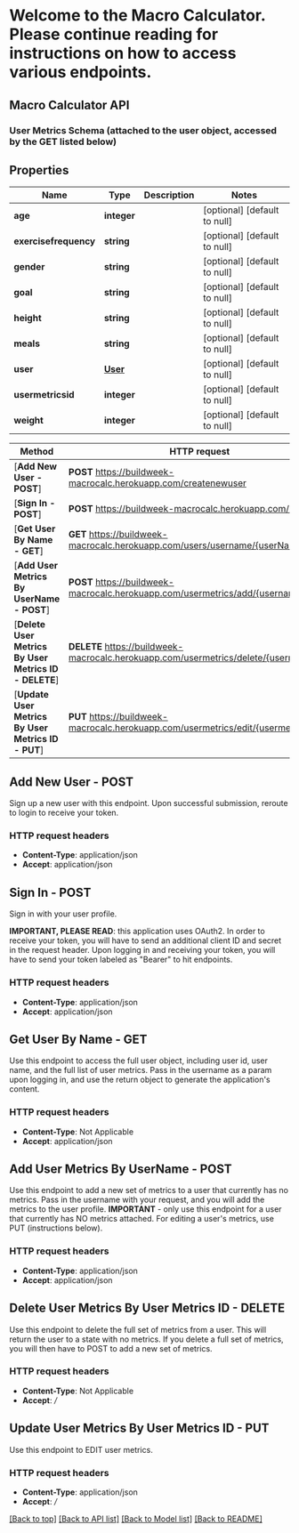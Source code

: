 # Welcome to the Macro Calculator. Please continue reading for instructions on how to access various endpoints.



## Macro Calculator API

### User Metrics Schema (attached to the user object, accessed by the GET listed below)

## Properties
Name | Type | Description | Notes
------------ | ------------- | ------------- | -------------
**age** | **integer** |  | [optional] [default to null]
**exercisefrequency** | **string** |  | [optional] [default to null]
**gender** | **string** |  | [optional] [default to null]
**goal** | **string** |  | [optional] [default to null]
**height** | **string** |  | [optional] [default to null]
**meals** | **string** |  | [optional] [default to null]
**user** | [**User**](User.md) |  | [optional] [default to null]
**usermetricsid** | **integer** |  | [optional] [default to null]
**weight** | **integer** |  | [optional] [default to null]



Method | HTTP request | Description
------------- | ------------- | -------------
[**Add New User - POST**] | **POST** https://buildweek-macrocalc.herokuapp.com/createnewuser | addNewUser
[**Sign In - POST**] | **POST** https://buildweek-macrocalc.herokuapp.com/login | signIn
[**Get User By Name - GET**] | **GET** https://buildweek-macrocalc.herokuapp.com/users/username/{userName} | getUserByName
[**Add User Metrics By UserName - POST**] | **POST** https://buildweek-macrocalc.herokuapp.com/usermetrics/add/{username} | addUserMetricsByUserName
[**Delete User Metrics By User Metrics ID - DELETE**] | **DELETE** https://buildweek-macrocalc.herokuapp.com/usermetrics/delete/{usermetricsid} | deleteMetrics
[**Update User Metrics By User Metrics ID - PUT**] | **PUT** https://buildweek-macrocalc.herokuapp.com/usermetrics/edit/{usermetricsid} | updateMetrics


## **Add New User - POST**

Sign up a new user with this endpoint. Upon successful submission, reroute to login to receive your token.

### HTTP request headers

 - **Content-Type**: application/json
 - **Accept**: application/json
 
 
 ## **Sign In - POST**

Sign in with your user profile. 

**IMPORTANT, PLEASE READ**: this application uses OAuth2. In order to receive your token, you will have to send an additional client ID and secret in the request header. Upon logging in and receiving your token, you will have to send your token labeled as "Bearer" to hit endpoints.

### HTTP request headers

 - **Content-Type**: application/json
 - **Accept**: application/json
 

## **Get User By Name - GET**

Use this endpoint to access the full user object, including user id, user name, and the full list of user metrics. Pass in the username as a param upon logging in, and use the return object to generate the application's content.

### HTTP request headers

 - **Content-Type**: Not Applicable
 - **Accept**: application/json


## **Add User Metrics By UserName - POST**

Use this endpoint to add a new set of metrics to a user that currently has no metrics. Pass in the username with your request, and you will add the metrics to the user profile. **IMPORTANT** - only use this endpoint for a user that currently has NO metrics attached. For editing a user's metrics, use PUT (instructions below).

### HTTP request headers

 - **Content-Type**: application/json
 - **Accept**: application/json
 

## **Delete User Metrics By User Metrics ID - DELETE**

Use this endpoint to delete the full set of metrics from a user. This will return the user to a state with no metrics. If you delete a full set of metrics, you will then have to POST to add a new set of metrics.

### HTTP request headers

 - **Content-Type**: Not Applicable
 - **Accept**: */*
 

## **Update User Metrics By User Metrics ID - PUT**

Use this endpoint to EDIT user metrics.


### HTTP request headers

 - **Content-Type**: application/json
 - **Accept**: */*

[[Back to top]](#) [[Back to API list]](../README.md#documentation-for-api-endpoints) [[Back to Model list]](../README.md#documentation-for-models) [[Back to README]](../README.md)
